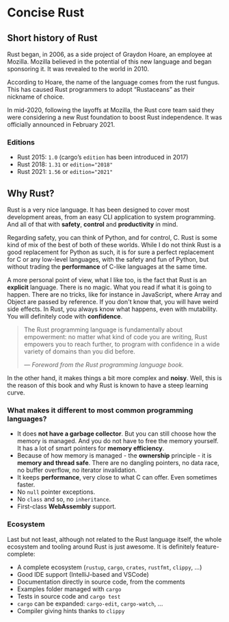# Concise Rust

## Short history of Rust

Rust began, in 2006, as a side project of Graydon Hoare, an employee at Mozilla. Mozilla believed in the potential of this new language and began sponsoring it. It was revealed to the world in 2010.

According to Hoare, the name of the language comes from the rust fungus. This has caused Rust programmers to adopt “Rustaceans” as their nickname of choice.

In mid-2020, following the layoffs at Mozilla, the Rust core team said they were considering a new Rust foundation to boost Rust independence. It was officially announced in February 2021.

### Editions

- Rust 2015: `1.0` (cargo’s `edition` has been introduced in 2017)
- Rust 2018: `1.31` or `edition="2018"`
- Rust 2021: `1.56` or `edition="2021"`

## Why Rust?

Rust is a very nice language. It has been designed to cover most development areas, from an easy CLI application to system programming. And all of that with **safety**, **control** and **productivity** in mind.

Regarding safety, you can think of Python, and for control, C. Rust is some kind of mix of the best of both of these worlds. While I do not think Rust is a good replacement for Python as such, it is for sure a perfect replacement for C or any low-level languages, with the safety and fun of Python, but without trading the **performance** of C-like languages at the same time.

A more personal point of view, what I like too, is the fact that Rust is an **explicit** language. There is no magic. What you read if what it is going to happen. There are no tricks, like for instance in JavaScript, where Array and Object are passed by reference. If you don't know that, you will have weird side effects. In Rust, you always know what happens, even with mutability. You will definitely code with **confidence**.

> The Rust programming language is fundamentally about empowerment: no matter what kind of code you are writing, Rust empowers you to reach further, to program with confidence in a wide variety of domains than you did before.
>
> — _Foreword from the Rust programming language book._

In the other hand, it makes things a bit more complex and **noisy**.
Well, this is the reason of this book and why Rust is known to have a steep learning curve.

### What makes it different to most common programming languages?

- It does **not have a garbage collector**. But you can still choose how the memory is managed. And you do not have to free the memory yourself. It has a lot of smart pointers for **memory efficiency**.
- Because of how memory is managed - the **ownership** principle - it is **memory and thread safe**. There are no dangling pointers, no data race, no buffer overflow, no iterator invalidation.
- It keeps **performance**, very close to what C can offer. Even sometimes faster.
- No `null` pointer exceptions.
- No `class` and so, no `inheritance`.
- First-class **WebAssembly** support.

### Ecosystem

Last but not least, although not related to the Rust language itself, the whole ecosystem and tooling around Rust is just awesome. It is definitely feature-complete:

- A complete ecosystem (`rustup`, `cargo`, `crates`, `rustfmt`, `clippy`, ...)
- Good IDE support (IntelliJ-based and VSCode)
- Documentation directly in source code, from the comments
- Examples folder managed with `cargo`
- Tests in source code and `cargo test`
- `cargo` can be expanded: `cargo-edit`, `cargo-watch`, ...
- Compiler giving hints thanks to `clippy`
